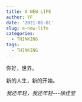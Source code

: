 ```yaml
---
title: A NEW LIFE
author: YF
date: '2021-01-01'
slug: a-new-life
categories:
  - THINKING
tags:
  - THINKING
---
```

你好，世界。

新的人生，新的开始。

*我还年轻，我还年轻---徐佳莹*
